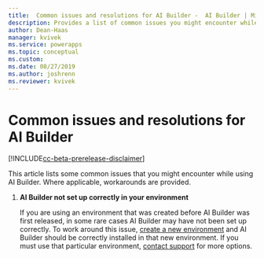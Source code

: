 ```yaml
---
title:  Common issues and resolutions for AI Builder -  AI Builder | Microsoft Docs
description: Provides a list of common issues you might encounter while using AI Builder, and potential workarounds where applicable.
author: Dean-Haas
manager: kvivek
ms.service: powerapps
ms.topic: conceptual
ms.custom: 
ms.date: 08/27/2019
ms.author: joshrenn
ms.reviewer: kvivek
---
```


# Common issues and resolutions for AI Builder 

[!INCLUDE[cc-beta-prerelease-disclaimer](./includes/cc-beta-prerelease-disclaimer.md)]

This article lists some common issues that you might encounter while using AI Builder. Where applicable, workarounds are provided.

1. **AI Builder not set up correctly in your environment**

    If you are using an environment that was created before AI Builder was first released, in some rare cases AI Builder may have not been set up correctly. To work around this issue, [create a new environment](https://docs.microsoft.com/en-us/power-platform/admin/create-environment) and AI Builder should be correctly installed in that new environment. If you must use that particular environment, [contact support](#) for more options.
